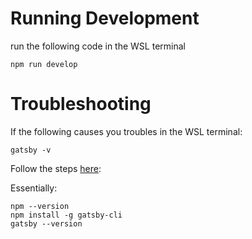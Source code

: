 # Running Development
run the following code in the WSL terminal
```
npm run develop
```


# Troubleshooting
If the following causes you troubles in the WSL terminal:
```
gatsby -v
``` 
Follow the steps [here](https://www.gatsbyjs.com/docs/tutorial/part-0/#set-default-nodejs-version):

Essentially:
```
npm --version
npm install -g gatsby-cli
gatsby --version
```

